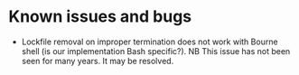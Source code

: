 # Known issues and bugs

* Lockfile removal on improper termination does not work with Bourne shell (is
our implementation Bash specific?). NB This issue has not been seen for many
years. It may be resolved.

